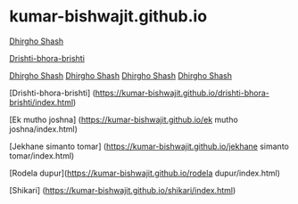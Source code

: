 # kumar-bishwajit.github.io


[Dhirgho Shash](https://kumar-bishwajit.github.io/dhirgho%20shash/index.html)

[Drishti-bhora-brishti](https://kumar-bishwajit.github.io/Drishti-bhora-brishti/index.html)

[Dhirgho Shash](https://kumar-bishwajit.github.io/dhirgho%20shash/index.html)
[Dhirgho Shash](https://kumar-bishwajit.github.io/dhirgho%20shash/index.html)
[Dhirgho Shash](https://kumar-bishwajit.github.io/dhirgho%20shash/index.html)
[Dhirgho Shash](https://kumar-bishwajit.github.io/dhirgho%20shash/index.html)

[Drishti-bhora-brishti] (https://kumar-bishwajit.github.io/drishti-bhora-brishti/index.html)

[Ek mutho joshna] (https://kumar-bishwajit.github.io/ek mutho joshna/index.html)

[Jekhane simanto tomar] (https://kumar-bishwajit.github.io/jekhane simanto tomar/index.html)

[Rodela dupur](https://kumar-bishwajit.github.io/rodela dupur/index.html)

[Shikari] (https://kumar-bishwajit.github.io/shikari/index.html)


